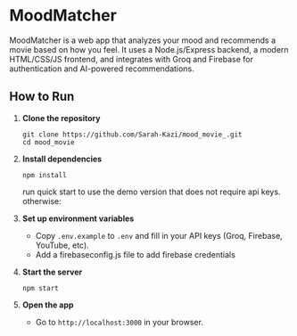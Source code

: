 # MoodMatcher

MoodMatcher is a web app that analyzes your mood and recommends a movie based on how you feel. It uses a Node.js/Express backend, a modern HTML/CSS/JS frontend, and integrates with Groq and Firebase for authentication and AI-powered recommendations.

## How to Run

1. **Clone the repository**
   ```
   git clone https://github.com/Sarah-Kazi/mood_movie_.git
   cd mood_movie
   ```

2. **Install dependencies**
   ```
   npm install
   ```
   run quick start to use the demo version that does not require api keys.
   otherwise:

3. **Set up environment variables**
   - Copy `.env.example` to `.env` and fill in your API keys (Groq, Firebase, YouTube, etc).
   - Add a firebaseconfig.js file to add firebase credentials

4. **Start the server**
   ```
   npm start
   ```

6. **Open the app**
   - Go to `http://localhost:3000` in your browser.

